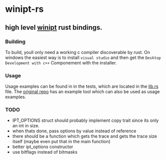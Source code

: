 # winipt-rs
## high level [winipt](https://github.com/ionescu007/winipt) rust bindings.

### Building
To build, youll only need a working c compiler discoverable by rust.
On windows the easiest way is to install `visual studio` and then
get the `Desktop Development with c++` Componement with the installer.

### Usage
Usage examples can be found in in the tests, which are located in the [lib.rs](https://github.com/sum-catnip/winipt-rs/blob/master/src/lib.rs) file.
The [original repo](https://github.com/ionescu007/winipt) has an example tool which can also be used as usage examples.

### TODO
- IPT_OPTIONS struct should probably implement copy trait since its only an int in size.
- when thats done, pass options by value instead of reference
- there should be a function which gets the trace and gets the trace size itself (maybe even put that in the main function)
- better ipt_options constructor
- use bitflags instead of bitmasks
